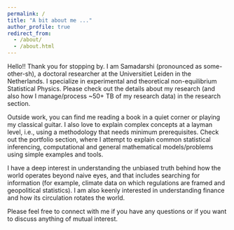 ```yaml
---
permalink: /
title: "A bit about me ..."
author_profile: true
redirect_from: 
  - /about/
  - /about.html
---
```

Hello!! Thank you for stopping by. I am Samadarshi (pronounced as some-other-sh), a  doctoral researcher at the Universitiet Leiden in the Netherlands. I specialize in experimental and theoretical non-equilibrium Statistical Physics. Please check out the details about my research (and also how I manage/process ~50+ TB of my research data) in the research section. 

Outside work, you can find me reading a book in a quiet corner or playing my classical guitar. I also love to explain complex concepts at a layman level, i.e., using a methodology that needs minimum prerequisites. Check out the portfolio section, where I attempt to explain common statistical inferencing, computational and general mathematical models/problems using simple examples and tools.  

I have a deep interest in understanding the unbiased truth behind how the world operates beyond naive eyes, and that includes searching for information (for example, climate data on which regulations are framed and geopolitical statistics). I am also keenly interested in understanding finance and how its circulation rotates the world.

Please feel free to connect with me if you have any questions or if you want to discuss anything of mutual interest. 
